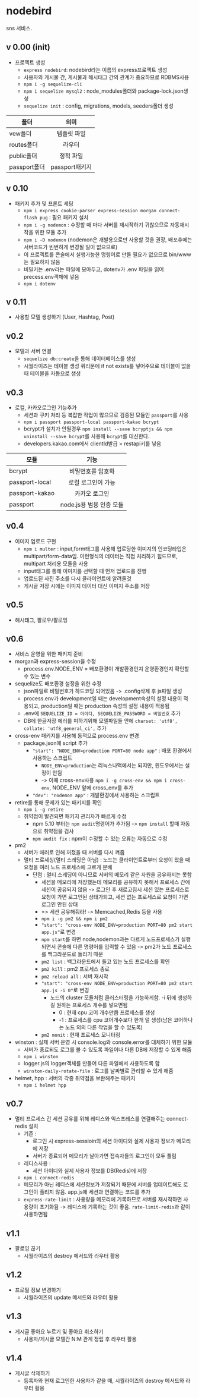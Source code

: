 # nodebird
sns 서비스.

## v 0.00 (init)
- 프로젝트 생성 
    - `express nodebird`: nodebird라는 이름의 express프로젝트 생성
    - 사용자와 게시물 간, 게시물과 해시태그 간의 관계가 중요하므로 RDBMS사용
    - `npm i -g sequelize-cli`
    - `npm i sequelize mysql2` : node_modules폴더와 package-lock.json생성
    - `sequelize init` : config, migrations, models, seeders폴더 생성

| 폴더 | 의미 | 
|---|:---:|
| vew폴더 | 템플릿 파일 | 
| routes폴더 | 라우터| 
| public폴더 | 정적 파일| 
| passport폴더 | passport패키지| 

## v 0.10 
- 패키지 추가 및 프론트 세팅
    - `npm i express cookie-parser express-session morgan connect-flash pug` : 필요 패키지 설치
    - `npm i -g nodemon` : 수정할 때 마다 서버를 재시작하기 귀찮으므로 자동재시작을 위한 모듈 추가
    - `npm i -D nodemon` (nodemon은 개발용으로만 사용할 것을 권장, 배포후에는 서버코드가 빈번하게 변경될 일이 없으므로)
    - 이 프로젝트를 콘솔에서 실행가능한 명령어로 만들 필요가 없으므로 bin/www는 필요하지 않음
    - 비밀키는 .env라는 파일에 모아두고, dotenv가 .env 파일을 읽어 precess.env객체에 넣음
    - `npm i dotenv` 

## v 0.11
- 사용할 모델 생성하기 (User, Hashtag, Post)

## v0.2
- 모델과 서버 연결
    - `sequelize db:create`을 통해 데이터베이스를 생성
    - 시퀄라이즈는 테이블 생성 쿼리문에 if not exists를 넣어주므로 테이블이 없을 때 테이블을 자동으로 생성

## v0.3
- 로컬, 카카오로그인 기능추가
    - 세션과 쿠키 처리 등 복잡한 작업이 많으므로 검증된 모듈인 `passport`를 사용
    - `npm i passport passport-local passport-kakao bcrypt`
    - bcrypt가 설치가 안될경우 `npm install --save bcryptjs && npm uninstall --save bcrypt`를 사용해 `bcrypt`를 대신한다.
    - developers.kakao.com에서 clientId발급 > restapi키를 넣음
    
| 모듈 | 기능 | 
|---|:---:|
| bcrypt | 비밀번호를 암호화 | 
| passport-local | 로컬 로그인이 가능 | 
| passport-kakao | 카카오 로그인 | 
| passport | node.js용 범용 인증 모듈 | 

## v0.4
- 이미지 업로드 구현
    - `npm i multer` : input,form태그를 사용해 업로딩한 이미지의 인코딩타입은 multipart/form-data임. 이런형식의 데이터는 직접 처리하기 힘드므로, multipart 처리용 모듈을 사용
    - input태그를 통해 이미지를 선택할 때 먼저 업로드를 진행
    - 업로드된 사진 주소를 다시 클라이언트에 알려줄것
    - 게시글 저장 시에는 이미지 데이터 대신 이미지 주소를 저장

## v0.5
- 해시태그, 팔로우/팔로잉

## v0.6
- 서비스 운영을 위한 패키지 준비
- morgan과 express-session을 수정
    - process.env.NODE_ENV = 배포환경이 개발환경인지 운영환경인지 확인할 수 있는 변수
- sequelize도 배포환경 설정을 위한 수정
    - json파일로 비밀번호가 하드코딩 되어있음 -> .config삭제 후 js파일 생성
    - process.env가 development일 때는 development속성의 설정 내용이 적용되고, production일 때는 production 속성의 설정 내용이 적용됨
    - .env에  `SEQUELIZE_ID = 아이디, SEQUELIZE_PASSWORD = 비밀번호` 추가
    - DB에 한글저장 에러를 피하기위해 모델파일들 안에 `charset: 'utf8', collate: 'utf8_general_ci',` 추가
- cross-env 패키지를 사용해 동적으로 process.env 변경
    - package.json에 script 추가
        - `"start": "NODE_ENV=production PORT=80 node app"` : 배포 환경에서 사용하는 스크립트
            - `NODE_ENV=production`는 리눅스나맥에서는 되지만, 윈도우에서는 설정이 안됨 
            - -> 이때 cross-env사용 `npm i -g cross-env && npm i cross-env`, NODE_ENV 앞에 cross_env를 추가
        - `"dev": "nodemon app"` : 개발환경에서 사용하는 스크립트
- retire를 통해 문제가 있는 패키지를 확인
    - `npm i -g retire`
    - 취약점이 발견되면 패키지 관리자가 빠르게 수정
        - npm 5.10 부터는  `npm audit`명령어가 추가됨 -> `npm install` 할때 자동으로 취약점을 검사
        - `npm audit fix` : npm이 수정할 수 있는 오류는 자동으로 수정
- pm2
    - 서버가 에러로 인해 꺼졌을 때 서버를 다시 켜줌
    - 멀티 프로세싱(멀티 스레딩은 아님) : 노드는 클라이언트로부터 요청이 왔을 때 요청을 여러 노드 프로세스에 고르게 분배
        - 단점 : 멀티 스레딩이 아니므로 서버의 메모리 같은 자원을 공유하지는 못함
            - 세션을 메모리에 저장했는데 메모리를 공유하지 못해서 프로세스 간에 세션이 공유되지 않음 -> 로그인 후 새로고침시 세션 있는 프로세스로 요청이 가면 로그인된 상태가되고, 세션 없는 프로세스로 요청이 가면 로그인 안된 상태
            - => 세션 공유해줘라! -> Memcached,Redis 등을 사용
            - `npm i -g pm2 && npm i pm2`
            - `"start": "cross-env NODE_ENV=production PORT=80 pm2 start app.js"`로 변경
            - `npm start`를 하면 node,nodemon과는 다르게 노드프로세스가 실행되면서 콘솔에 다른 명령어를 입력할 수 있음 -> pm2가 노드 프로세스를 백그라운드로 돌리기 때문
            - `pm2 list` : 백그라운드에서 돌고 있는 노드 프로세스를 확인
            - `pm2 kill` : pm2 프로세스 종료
            - `pm2 reload all` : 서버 재시작
            - `"start": "cross-env NODE_ENV=production PORT=80 pm2 start app.js -i 0"`로 변경
                - 노드의 cluster 모듈처럼 클러스터링을 가능하게함. -i 뒤에 생성하길 원하는 프로세스 개수를 넣으면됨
                    - 0 : 현재 cpu 코어 개수만큼 프로세스를 생성
                    - -1 : 프로세스를 cpu 코어개수보다 한개 덜 생성(남은 코어하나는 노드 외의 다른 작업을 할 수 있도록)
            - `pm2 monit` : 현재 프로세스 모니터링
- winston : 실제 서버 운영 시 console.log와 console.error를 대체하기 위한 모듈
    - 서버가 종료되도 로그를 볼 수 있도록 파일이나 다른 DB에 저장할 수 있게 해줌
    - `npm i winston`
    - logger.js의 logger객체를 만들어 다른 파일에서 사용하도록 함
    - `winston-daily-rotate-file` : 로그를 날짜별로 관리할 수 있게 해줌
- helmet, hpp : 서버의 각종 취약점을 보완해주는 패키지
    - `npm i helmet hpp`

## v0.7
- 멀티 프로세스 간 세션 공유를 위해 레디스와 익스프레스를 연결해주는 connect-redis 설치
    - 기존 : 
        - 로그인 시 express-sessioin의 세션 아이디와 실제 사용자 정보가 메모리에 저장
        - 서버가 종료되어 메모리가 날아가면 접속자들의 로그인이 모두 풀림
    - 레디스사용 :
        - 세션 아이디와 실제 사용자 정보를 DB(Redis)에 저장
    - `npm i connect-redis`
    - 메모리가 아닌 레디스에 세션정보가 저장되기 때문에 서버를 업데이트해도 로그인이 풀리지 않음. app.js에 세션과 연결하는 코드를 추가
    - `express-rate-limit` : 사용량을 메모리에 기록하므로 서버를 재시작하면 사용량이 초기화됨 -> 레디스에 기록하는 것이 좋음. `rate-limit-redis`과 같이 사용하면됨
     
## v1.1
- 팔로잉 끊기
    - 시퀄라이즈의 destroy 메서드와 라우터 활용

## v1.2
- 프로필 정보 변경하기
    - 시퀄라이즈의 update 메서드와 라우터 활용

## v1.3
- 게시글 좋아요 누르기 및 좋아요 취소하기
    - 사용자/게시글 모델간 N:M 관계 정립 후 라우터 활용

## v1.4
- 게시글 삭제하기
    - 등록자와 현재 로그인한 사용자가 같을 때, 시퀄라이즈의 destroy 메서드와 라우터 활용
